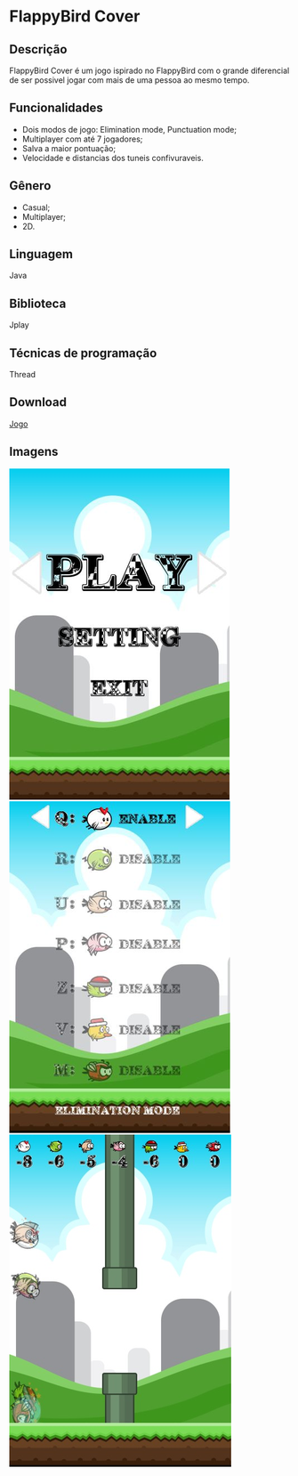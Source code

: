 # FlappyBird Cover
## Descrição
FlappyBird Cover é um jogo ispirado no FlappyBird com o grande diferencial de ser possivel jogar com mais de uma pessoa ao mesmo tempo.
  
## Funcionalidades
* Dois modos de jogo: Elimination mode, Punctuation mode;
* Multiplayer com até 7 jogadores;
* Salva a maior pontuação;
* Velocidade e distancias dos tuneis confivuraveis.

## Gênero
* Casual;
* Multiplayer;
* 2D.

## Linguagem
Java

## Biblioteca
Jplay

## Técnicas de programação
Thread

## Download
[Jogo](https://gamejolt.com/games/FlappyBird/438721)

## Imagens
![capturar-ernrtf3e](https://github.com/RodrigoFernandoSilva/Java-FlappyBird/blob/master/Prints/capturar-ernrtf3e.jpg)
![capturar1-e45jms4g](https://github.com/RodrigoFernandoSilva/Java-FlappyBird/blob/master/Prints/capturar1-e45jms4g.jpg)
![media-xk5wjs3x](https://github.com/RodrigoFernandoSilva/Java-FlappyBird/blob/master/Prints/media-xk5wjs3x.jpg)
